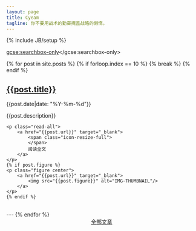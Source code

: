 ```yaml
---
layout: page
title: Cyeam
tagline: 你不要用战术的勤奋掩盖战略的懒惰。 
---
```

{% include JB/setup %}

<script>
  (function() {
    var cx = 'partner-pub-1651120361108148:7762571300';
    var gcse = document.createElement('script');
    gcse.type = 'text/javascript';
    gcse.async = true;
    gcse.src = 'https://cse.google.com/cse.js?cx=' + cx;
    var s = document.getElementsByTagName('script')[0];
    s.parentNode.insertBefore(gcse, s);
  })();
</script>
<gcse:searchbox-only></gcse:searchbox-only>

<center>
    <script type="text/javascript" src="https://www.douban.com/service/badge/ZidaneLi/?selection=latest&amp;picsize=small&amp;show=collection&amp;n=16&amp;cat=book&amp;columns=8"></script>
</center>

{% for post in site.posts %}
	{% if forloop.index == 10 %}
		{% break %}
	{% endif %}
<div class="cyeam_post">
    <h2>
        <a id="{{post.title}}" href="{{post.url}}" target="_blank">
            {{post.title}}
        </a>
    </h2>
    <p class="date">
        <span class="icon-calendar">
        </span>
        {{post.date|date: "%Y-%m-%d"}}
    </p>
    <p class="description">{{post.description}}</p>

    <p class="read-all">
        <a href="{{post.url}}" target="_blank">
            <span class="icon-resize-full">
            </span>
            阅读全文
        </a>
    </p>
    {% if post.figure %}
    <p class="figure center">
        <a href="{{post.url}}" target="_blank">
            <img src="{{post.figure}}" alt="IMG-THUMBNAIL"/>
        </a>
    </p>
    {% endif %}
</div>
<br>
---
{% endfor %}

<center>
<a class="btn btn-large btn-primary" type="button" href="/all.html" target="_blank">全部文章</a>
</center>